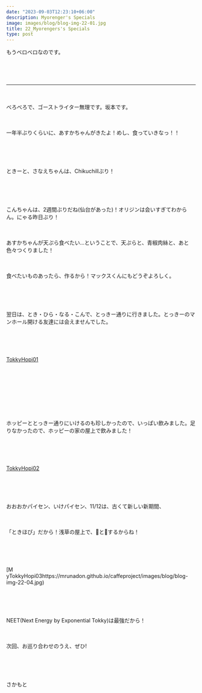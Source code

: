 ```yaml
---
date: "2023-09-03T12:23:10+06:00"
description: Myorenger's Specials
image: images/blog/blog-img-22-01.jpg
title: 22_Myorengers's Specials
type: post
---
```



もうベロベロなのです。

　
------
------
　


べろべろで、ゴーストライター無理です。坂本です。

　

一年半ぶりくらいに、あすかちゃんがきたよ！めし、食っていきなっ！！

　

　

ときーと、さなえちゃんは、Chikuchillぶり！

　

　

こんちゃんは、2週間ぶりだね(仙台があった)！オリジンは会いすぎてわからん。にゃる昨日ぶり！

　

あすかちゃんが天ぷら食べたい...ということで、天ぷらと、青椒肉絲と、あと色々つくりました！

　

食べたいものあったら、作るから！マックスくんにもどうぞよろしく。

　

　

翌日は、とき・ひら・なる・こんで、とっきー通りに行きました。とっきーのマンホール開ける友達には会えませんでした。

　


　

[TokkyHopi01](https://mrunadon.github.io/caffeproject/images/blog/blog-img-22-02.jpg)


　

　

　

　

ホッピーととっきー通りにいけるのも珍しかったので、いっぱい飲みました。足りなかったので、ホッピーの家の屋上で飲みました！

　

　

[TokkyHopi02](https://mrunadon.github.io/caffeproject/images/blog/blog-img-22-03.jpg)



　

　

おおおかパイセン、いけパイセン、11/12は、古くて新しい新期間、

　

「ときほぴ」だから！浅草の屋上で、🥟と🍢するからね！

　

　

[M
yTokkyHopi03https://mrunadon.github.io/caffeproject/images/blog/blog-img-22-04.jpg)


　


　

NEET(Next Energy by Exponential Tokky)は最強だから！

　

次回、お巡り合わせのうえ、ぜひ!

　

　

さかもと